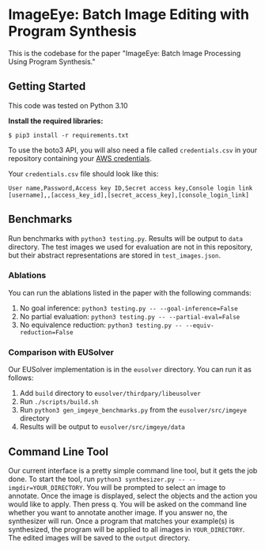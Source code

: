 # ImageEye: Batch Image Editing with Program Synthesis

This is the codebase for the paper "ImageEye: Batch Image Processing Using Program Synthesis."

## Getting Started

This code was tested on Python 3.10

<b>Install the required libraries:</b>

```
$ pip3 install -r requirements.txt
```

To use the boto3 API, you will also need a file called `credentials.csv` in your repository containing your [AWS credentials](https://docs.aws.amazon.com/cli/latest/userguide/cli-configure-files.html).

Your `credentials.csv` file should look like this:

```
User name,Password,Access key ID,Secret access key,Console login link
[username],,[access_key_id],[secret_access_key],[console_login_link]
```

## Benchmarks

Run benchmarks with `python3 testing.py`. Results will be output to `data` directory. The test images we used for evaluation are not in this repository, but their abstract representations are stored in `test_images.json`.

### Ablations

You can run the ablations listed in the paper with the following commands:

1. No goal inference: `python3 testing.py -- --goal-inference=False`
2. No partial evaluation: `python3 testing.py -- --partial-eval=False`
3. No equivalence reduction: `python3 testing.py -- --equiv-reduction=False`

### Comparison with EUSolver

Our EUSolver implementation is in the `eusolver` directory. You can run it as follows:

1. Add `build` directory to `eusolver/thirdpary/libeusolver`
2. Run `./scripts/build.sh`
3. Run `python3 gen_imgeye_benchmarks.py` from the `eusolver/src/imgeye` directory
4. Results will be output to `eusolver/src/imgeye/data`

## Command Line Tool

Our current interface is a pretty simple command line tool, but it gets the job done. To start the tool, run `python3 synthesizer.py -- --imgdir=YOUR_DIRECTORY`. You will be prompted to select an image to annotate. Once the image is displayed, select the objects and the action you would like to apply. Then press q. You will be asked on the command line whether you want to annotate another image. If you answer no, the synthesizer will run. Once a program that matches your example(s) is synthesized, the program will be applied to all images in `YOUR_DIRECTORY`. The edited images will be saved to the `output` directory.
